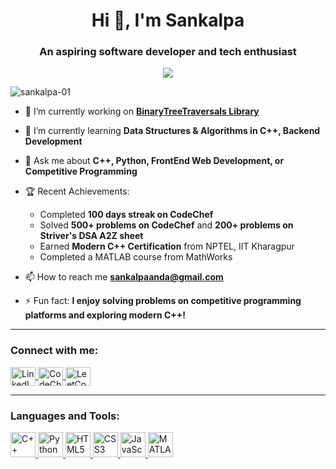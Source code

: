 <h1 align="center">Hi 👋, I'm Sankalpa</h1>
<h3 align="center">An aspiring software developer and tech enthusiast</h3>

<p align="center">
  <img src="https://readme-typing-svg.herokuapp.com?color=F77B00&size=24&center=true&vCenter=true&width=500&lines=Aspiring+Software+Developer;Tech+Enthusiast;Competitive+Programmer" />
</p>

<p align="left">
  <img src="https://komarev.com/ghpvc/?username=sankalpa-01&label=Profile%20views&color=0e75b6&style=flat" alt="sankalpa-01" />
</p>

- 🔭 I’m currently working on **[BinaryTreeTraversals Library](https://github.com/Sankalpa-01/BinaryTreeTraversals_library)**

- 🌱 I’m currently learning **Data Structures & Algorithms in C++, Backend Development**

- 💬 Ask me about **C++, Python, FrontEnd Web Development, or Competitive Programming**

- 🏆 Recent Achievements:
  - Completed **100 days streak on CodeChef**
  - Solved **500+ problems on CodeChef** and **200+ problems on Striver's DSA A2Z sheet**
  - Earned **Modern C++ Certification** from NPTEL, IIT Kharagpur
  - Completed a MATLAB course from MathWorks

- 📫 How to reach me **sankalpaanda@gmail.com**

- ⚡ Fun fact: **I enjoy solving problems on competitive programming platforms and exploring modern C++!**

---

<h3 align="left">Connect with me:</h3>
<p align="left">
  <a href="https://linkedin.com/in/sankalpa-panda-807b78274" target="blank">
    <img align="center" src="https://cdn.jsdelivr.net/npm/simple-icons@3.0.1/icons/linkedin.svg" alt="LinkedIn" height="30" width="40" />
  </a>
  <a href="https://www.codechef.com/users/sankalpa01" target="blank">
    <img align="center" src="https://cdn.jsdelivr.net/npm/simple-icons@3.0.1/icons/codechef.svg" alt="CodeChef" height="30" width="40" />
  </a>
  <a href="https://leetcode.com/Sankalpa_01/" target="blank">
    <img align="center" src="https://cdn.jsdelivr.net/npm/simple-icons@3.0.1/icons/leetcode.svg" alt="LeetCode" height="30" width="40" />
  </a>
</p>

---

<h3 align="left">Languages and Tools:</h3>
<p align="left">
  <a href="https://isocpp.org/" target="_blank">
    <img src="https://cdn.jsdelivr.net/npm/devicon/icons/cplusplus/cplusplus-original.svg" alt="C++" width="40" height="40"/>
  </a>
  <a href="https://www.python.org" target="_blank">
    <img src="https://cdn.jsdelivr.net/npm/devicon/icons/python/python-original.svg" alt="Python" width="40" height="40"/>
  </a>
  <a href="https://developer.mozilla.org/en-US/docs/Web/HTML" target="_blank">
    <img src="https://cdn.jsdelivr.net/npm/devicon/icons/html5/html5-original.svg" alt="HTML5" width="40" height="40"/>
  </a>
  <a href="https://developer.mozilla.org/en-US/docs/Web/CSS" target="_blank">
    <img src="https://cdn.jsdelivr.net/npm/devicon/icons/css3/css3-original.svg" alt="CSS3" width="40" height="40"/>
  </a>
  <a href="https://developer.mozilla.org/en-US/docs/Web/JavaScript" target="_blank">
    <img src="https://cdn.jsdelivr.net/npm/devicon/icons/javascript/javascript-original.svg" alt="JavaScript" width="40" height="40"/>
  </a>
  <a href="https://www.mathworks.com/" target="_blank">
    <img src="https://cdn.jsdelivr.net/npm/simple-icons@3.0.1/icons/matlab.svg" alt="MATLAB" width="40" height="40"/>
  </a>
</p>
